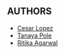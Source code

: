 ## AUTHORS
* [Cesar Lopez](https://github.com/CeL124)
* [Tanaya Pole](https://github.com/tanayapole)
* [Ritika Agarwal](https://github.com/Ritika-a)

